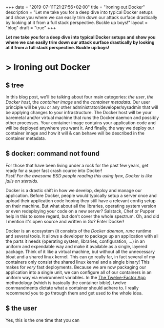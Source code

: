 +++
date = "2019-07-11T21:27:56+02:00"
title = "Ironing out Docker"
description = "Let me take you for a deep dive into typical Docker setups and show you where we can easily trim down our attack surface drastically by looking at it from a full stack perspective. Buckle up boys!"
layout = "blog"
draft = "true"
+++

**Let me take you for a deep dive into typical Docker setups and show you where we can easily trim down our attack surface drastically by looking at it from a full stack perspective. Buckle up boys!**

# > Ironing out Docker

## $ tree
In this blog post, we'll be talking about four main categories: *the user*, *the Docker host*, the *container image* and the *container metadata*. Our user principle will be you or any other administrator/developer/sysadmin that will be applying changes to your infrastructure. The Docker host will be your baremetal and/or virtual machine that runs the Docker daemon and possibly other processes. Your container image contains your application code and will be deployed anywhere you want it. And finally, the way we deploy our container image and how it will & can behave will be described in the container metadata.

## $ docker: command not found
For those that have been living under a rock for the past few years, get ready for a super fast crash cource into Docker!<br/>
*Psst! For the awesome BSD people reading this using lynx, Docker is like jails on steroids.*

Docker is a drastic shift in how we develop, deploy and manage our application. Before Docker, people would typically setup a server once and upload their application code hoping they still have a relevant config setup on their machine. But what about all the libraries, operating system version or even redeploying your code on a new server? Salstack, Chef or Pupper help in this to some regard, but don't cover the whole spectrum. Oh, and did I mention it's open source and written in Go? Enter Docker!

Docker is an ecosystem (it consists of the *Docker daemon*, *runc* runtime and several tools.
It allows a developer to package up an application with all the parts it needs (operating system, libraries, configuration, ...) in an uniform and expendable way and make it available as a single, layered package. Think of it like a virtual machine, but without all the unnecessary bloat and a shared linux kernel. This can go really far, in fact several of my containers only consist the shared linux kernel and a single binary! This makes for *very* fast deployments. Because we are now packaging our application into a single unit, we can configure all of our containers in an uniform way via environment variables. In the [The Twelve-Factor App](https://12factor.net/) methodology (which is basically the container bible), twelve commandments dictate what a container should adhere to. I really recommend you to go through them and get used to the whole idea.

## $ the user
Yes, this is the one time that you can
